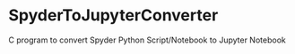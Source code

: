 # SpyderToJupyterConverter
 C program to convert Spyder Python Script/Notebook to Jupyter Notebook 
